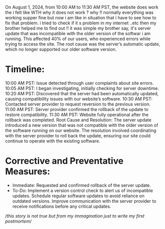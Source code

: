 On August 1, 2024, from 10:00 AM to 11:30 AM PST, the website does work the i felt like WTH why it does not work ? why !! normally everything was working supper fine but now i am like in situation that i have to see how to fix that problem. i tried to check if it s problem in my internet ..etc then my brother helped me to find out !! it was simple my brother say, it's  server update that was incompatible with the older version of the softwar i am  running. This affected 40% of our users, who experienced errors while trying to access the site. The root cause was the server’s automatic update, which no longer supported our older software version.

#	Timeline:

10:00 AM PST: Issue detected through user complaints about site errors.
10:05 AM PST: I began investigating, initially checking for server downtime.
10:20 AM PST: Discovered that the server had been automatically updated, causing compatibility issues with our website’s software.
10:30 AM PST: Contacted server provider to request reversion to the previous version.
11:00 AM PST: Server provider confirmed the rollback of the update to restore compatibility.
11:30 AM PST: Website fully operational after the rollback was completed.
Root Cause and Resolution: The server update introduced a new version that was not compatible with the older version of the software running on our website. The resolution involved coordinating with the server provider to roll back the update, ensuring our site could continue to operate with the existing software.

#	Corrective and Preventative Measures:

- Immediate: Requested and confirmed rollback of the server update.
- To-Do:
Implement a version control check to alert us of incompatible updates.
Schedule regular software updates to avoid reliance on outdated versions.
Improve communication with the server provider to receive notifications before any critical updates.

/*this story is not true but from my immagination just to write my first postmortem*/
